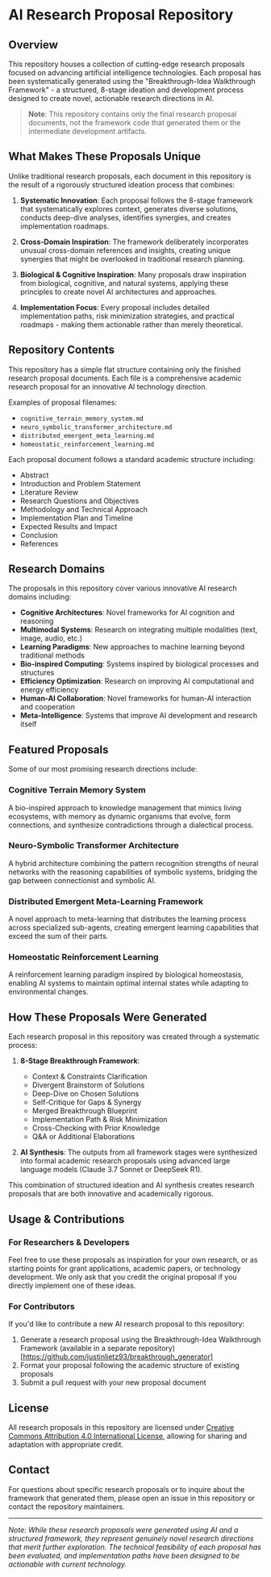 # AI Research Proposal Repository

## Overview

This repository houses a collection of cutting-edge research proposals focused on advancing artificial intelligence technologies. Each proposal has been systematically generated using the "Breakthrough-Idea Walkthrough Framework" - a structured, 8-stage ideation and development process designed to create novel, actionable research directions in AI.

> **Note**: This repository contains only the final research proposal documents, not the framework code that generated them or the intermediate development artifacts.

## What Makes These Proposals Unique

Unlike traditional research proposals, each document in this repository is the result of a rigorously structured ideation process that combines:

1. **Systematic Innovation**: Each proposal follows the 8-stage framework that systematically explores context, generates diverse solutions, conducts deep-dive analyses, identifies synergies, and creates implementation roadmaps.

2. **Cross-Domain Inspiration**: The framework deliberately incorporates unusual cross-domain references and insights, creating unique synergies that might be overlooked in traditional research planning.

3. **Biological & Cognitive Inspiration**: Many proposals draw inspiration from biological, cognitive, and natural systems, applying these principles to create novel AI architectures and approaches.

4. **Implementation Focus**: Every proposal includes detailed implementation paths, risk minimization strategies, and practical roadmaps - making them actionable rather than merely theoretical.

## Repository Contents

This repository has a simple flat structure containing only the finished research proposal documents. Each file is a comprehensive academic research proposal for an innovative AI technology direction.

Examples of proposal filenames:
- `cognitive_terrain_memory_system.md`
- `neuro_symbolic_transformer_architecture.md`
- `distributed_emergent_meta_learning.md`
- `homeostatic_reinforcement_learning.md`

Each proposal document follows a standard academic structure including:
- Abstract
- Introduction and Problem Statement
- Literature Review
- Research Questions and Objectives
- Methodology and Technical Approach
- Implementation Plan and Timeline
- Expected Results and Impact
- Conclusion
- References

## Research Domains

The proposals in this repository cover various innovative AI research domains including:

- **Cognitive Architectures**: Novel frameworks for AI cognition and reasoning
- **Multimodal Systems**: Research on integrating multiple modalities (text, image, audio, etc.)
- **Learning Paradigms**: New approaches to machine learning beyond traditional methods
- **Bio-inspired Computing**: Systems inspired by biological processes and structures
- **Efficiency Optimization**: Research on improving AI computational and energy efficiency
- **Human-AI Collaboration**: Novel frameworks for human-AI interaction and cooperation
- **Meta-Intelligence**: Systems that improve AI development and research itself

## Featured Proposals

Some of our most promising research directions include:

### Cognitive Terrain Memory System
A bio-inspired approach to knowledge management that mimics living ecosystems, with memory as dynamic organisms that evolve, form connections, and synthesize contradictions through a dialectical process.

### Neuro-Symbolic Transformer Architecture
A hybrid architecture combining the pattern recognition strengths of neural networks with the reasoning capabilities of symbolic systems, bridging the gap between connectionist and symbolic AI.

### Distributed Emergent Meta-Learning Framework
A novel approach to meta-learning that distributes the learning process across specialized sub-agents, creating emergent learning capabilities that exceed the sum of their parts.

### Homeostatic Reinforcement Learning
A reinforcement learning paradigm inspired by biological homeostasis, enabling AI systems to maintain optimal internal states while adapting to environmental changes.

## How These Proposals Were Generated

Each research proposal in this repository was created through a systematic process:

1. **8-Stage Breakthrough Framework**: 
   - Context & Constraints Clarification
   - Divergent Brainstorm of Solutions
   - Deep-Dive on Chosen Solutions
   - Self-Critique for Gaps & Synergy
   - Merged Breakthrough Blueprint
   - Implementation Path & Risk Minimization
   - Cross-Checking with Prior Knowledge
   - Q&A or Additional Elaborations

2. **AI Synthesis**: The outputs from all framework stages were synthesized into formal academic research proposals using advanced large language models (Claude 3.7 Sonnet or DeepSeek R1).

This combination of structured ideation and AI synthesis creates research proposals that are both innovative and academically rigorous.

## Usage & Contributions

### For Researchers & Developers
Feel free to use these proposals as inspiration for your own research, or as starting points for grant applications, academic papers, or technology development. We only ask that you credit the original proposal if you directly implement one of these ideas.

### For Contributors
If you'd like to contribute a new AI research proposal to this repository:

1. Generate a research proposal using the Breakthrough-Idea Walkthrough Framework (available in a separate repository) [https://github.com/justinlietz93/breakthrough_generator]
2. Format your proposal following the academic structure of existing proposals
3. Submit a pull request with your new proposal document

## License

All research proposals in this repository are licensed under [Creative Commons Attribution 4.0 International License](https://creativecommons.org/licenses/by/4.0/), allowing for sharing and adaptation with appropriate credit.

## Contact

For questions about specific research proposals or to inquire about the framework that generated them, please open an issue in this repository or contact the repository maintainers.

---

*Note: While these research proposals were generated using AI and a structured framework, they represent genuinely novel research directions that merit further exploration. The technical feasibility of each proposal has been evaluated, and implementation paths have been designed to be actionable with current technology.* 

